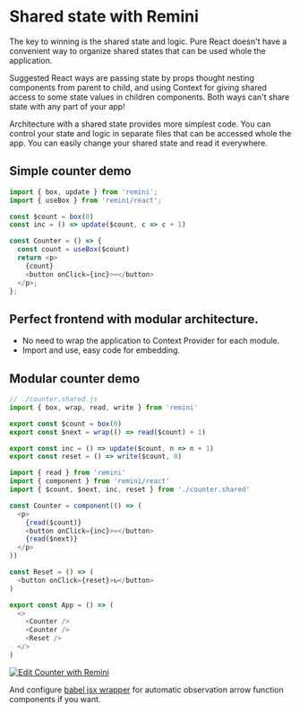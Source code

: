 # Shared state with Remini

The key to winning is the shared state and logic. Pure React doesn't have a convenient way to organize shared states that can be used whole the application. 

Suggested React ways are passing state by props thought nesting components from parent to child, and using Context for giving shared access to some state values in children components. Both ways can't share state with any part of your app!

Architecture with a shared state provides more simplest code. You can control your state and logic in separate files that can be accessed whole the app. You can easily change your shared state and read it everywhere.

## Simple counter demo

```javascript
import { box, update } from 'remini';
import { useBox } from 'remini/react';

const $count = box(0)
const inc = () => update($count, c => c + 1)

const Counter = () => {
  const count = useBox($count)
  return <p>
    {count} 
    <button onClick={inc}>➪</button>
  </p>;
};
```

## Perfect frontend with modular architecture.

- No need to wrap the application to Context Provider for each module.
- Import and use, easy code for embedding.

## Modular counter demo

```javascript
// ./counter.shared.js
import { box, wrap, read, write } from 'remini'

export const $count = box(0)
export const $next = wrap(() => read($count) + 1)

export const inc = () => update($count, n => n + 1)
export const reset = () => write($count, 0)
```

```javascript
import { read } from 'remini'
import { component } from 'remini/react'
import { $count, $next, inc, reset } from './counter.shared'

const Counter = component(() => (
  <p>
    {read($count)}
    <button onClick={inc}>➪</button>
    {read($next)}
  </p>
))

const Reset = () => (
  <button onClick={reset}>↻</button>
)

export const App = () => (
  <>
    <Counter />
    <Counter />
    <Reset />
  </>
)
```

[![Edit Counter with Remini](https://codesandbox.io/static/img/play-codesandbox.svg)](https://codesandbox.io/s/counter-with-remini-mp2ldi?file=/src/App.js)

And configure [babel jsx wrapper](https://github.com/re-js/babel-plugin-jsx-wrapper) for automatic observation arrow function components if you want.
